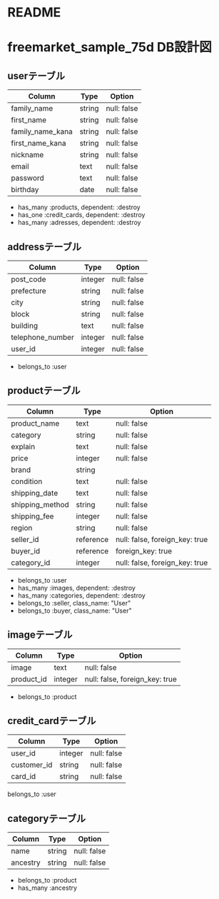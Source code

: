 # README

# freemarket_sample_75d DB設計図

## userテーブル
|Column|Type|Option|
|------|----|------|
|family_name|string|null: false|
|first_name|string|null: false|
|family_name_kana|string|null: false|
|first_name_kana|string|null: false|
|nickname|string|null: false|
|email|text|null: false|
|password|text|null: false|
|birthday|date|null: false|
- has_many :products, dependent: :destroy
- has_one :credit_cards, dependent: :destroy
- has_many :adresses, dependent: :destroy

## addressテーブル
|Column|Type|Option|
|------|----|------|
|post_code|integer|null: false|
|prefecture|string|null: false|
|city|string|null: false|
|block|string|null: false|
|building|text|null: false|
|telephone_number|integer|null: false|
|user_id|integer|null: false|
- belongs_to :user

## productテーブル
|Column|Type|Option|
|------|----|------|
|product_name|text|null: false|
|category|string|null: false|
|explain|text|null: false|
|price|integer|null: false|
|brand|string||
|condition|text|null: false|
|shipping_date|text|null: false|
|shipping_method|string|null: false|
|shipping_fee|integer|null: false|
|region|string|null: false|
|seller_id|reference|null: false, foreign_key: true|
|buyer_id|reference|foreign_key: true|
|category_id|integer|null: false, foreign_key: true|
- belongs_to :user
- has_many :images, dependent: :destroy
- has_many :categories, dependent: :destroy
- belongs_to :seller, class_name: "User"
- belongs_to :buyer, class_name: "User"


## imageテーブル
|Column|Type|Option|
|------|----|------|
|image|text|null: false|
|product_id|integer|null: false, foreign_key: true|
- belongs_to :product

## credit_cardテーブル
|Column|Type|Option|
|------|----|------|  
|user_id|integer|null: false|
|customer_id|string|null: false|
|card_id|string|null: false|
belongs_to :user


## categoryテーブル
|Column|Type|Option|
|------|----|------|  
|name|string|null: false|
|ancestry|string|null: false|
- belongs_to :product
- has_many :ancestry


